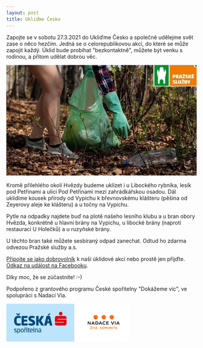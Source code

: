 ```yaml
---
layout: post
title: Ukliďme Česko
---
```


Zapojte se v sobotu 27.3.2021 do Ukliďme Česko a společně udělejme svět zase o něco hezčím. Jedná se o celorepublikovou akci, do které se může zapojit každý. Úklid bude probíhat "bezkontaktně", můžete být venku s rodinou, a přitom udělat dobrou věc.

![Ukliďme Česko](/assets/article_images/uklidme_cesko.jpg)

Kromě přilehlého okolí Hvězdy budeme uklízet i u Libockého rybníka, lesík pod Petřinami a ulici Pod Petřinami mezi zahrádkářskou osadou. Dál uklidíme kousek přírody od Vypichu k břevnovskému klášteru (pěšina od Zeyerovy aleje ke klášteru) a u točny na Vypichu.

Pytle na odpadky najdete buď na plotě našeho lesního klubu a u bran obory Hvězda, konkrétně u hlavní brány na Vypichu, u libocké brány (naproti restauraci U Holečků) a u ruzyňské brány.

U těchto bran také můžete sesbíraný odpad zanechat. Odtud ho zdarma odvezou Pražské služby a.s.

[Připojte se jako dobrovolník][dobrovolnik] k naší úklidové akci nebo prostě jen přijďte. [Odkaz na událost na Facebooku][fb].

Díky moc, že se zúčastníte! :-)

Podpořeno z grantového programu České spořitelny "Dokážeme víc", ve spolupráci s Nadací Via.

<div class="logos">
<img src="/assets/podporuji/logo-csas.png" height="100" />
<img src="/assets/podporuji/Logo_Ziva-komunita.jpg" height="100" />
</div>


[dobrovolnik]: https://www.uklidmecesko.cz/zapojitse/dobrovolnik/
[fb]: https://www.facebook.com/events/950609198676524
